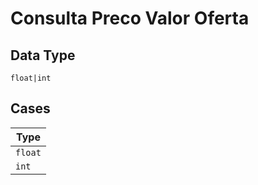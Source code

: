 
# Consulta Preco Valor Oferta

## Data Type

`float|int`

## Cases

| Type |
|  --- |
| `float` |
| `int` |

